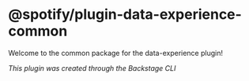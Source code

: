# @spotify/plugin-data-experience-common

Welcome to the common package for the data-experience plugin!

_This plugin was created through the Backstage CLI_
